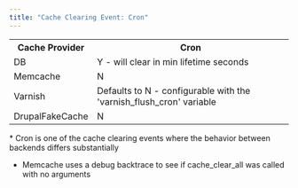 ```yaml
---
title: "Cache Clearing Event: Cron"
---
```


<table>
  <tbody>
    <tr>
      <th>Cache Provider</th>
      <th>Cron</th>
    </tr>
    <tr>
      <td>DB</td>
      <td>Y - will clear in min lifetime seconds</td>
    </tr>
    <tr>
      <td>Memcache</td>
      <td>N</td>
    </tr>
    <tr>
      <td>Varnish</td>
      <td>Defaults to N - configurable with the 'varnish_flush_cron' variable</td>
    </tr>
    <tr>
      <td>DrupalFakeCache</td>
      <td>N</td>
    </tr>
  </tbody>
</table>

<div markdown="markdown" class="presenter-note">
* Cron is one of the cache clearing events where the behavior between backends differs substantially

  * Memcache uses a debug backtrace to see if cache_clear_all was called with no arguments
</div>
